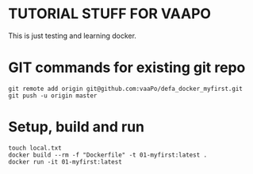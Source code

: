 # TUTORIAL STUFF FOR VAAPO
This is just testing and learning docker.

# GIT commands for existing git repo
```console
git remote add origin git@github.com:vaaPo/defa_docker_myfirst.git
git push -u origin master
```
# Setup, build and run
```console
touch local.txt
docker build --rm -f "Dockerfile" -t 01-myfirst:latest .
docker run -it 01-myfirst:latest 
```
